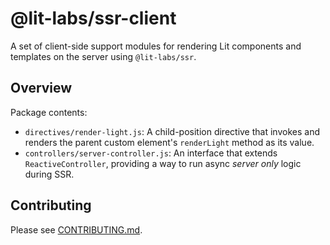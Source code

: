 # @lit-labs/ssr-client

A set of client-side support modules for rendering Lit components and templates
on the server using `@lit-labs/ssr`.

## Overview

Package contents:

- `directives/render-light.js`: A child-position directive that invokes and
  renders the parent custom element's `renderLight` method as its value.
- `controllers/server-controller.js`: An interface that extends `ReactiveController`, providing a way to run async _server only_ logic during SSR.

## Contributing

Please see [CONTRIBUTING.md](../../../CONTRIBUTING.md).

